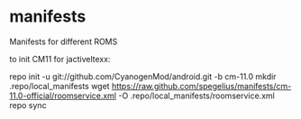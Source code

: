 manifests
=========

Manifests for different ROMS

to init CM11 for jactiveltexx:

repo init -u git://github.com/CyanogenMod/android.git -b cm-11.0
mkdir .repo/local_manifests
wget https://raw.github.com/spegelius/manifests/cm-11.0-official/roomservice.xml -O .repo/local_manifests/roomservice.xml
repo sync
